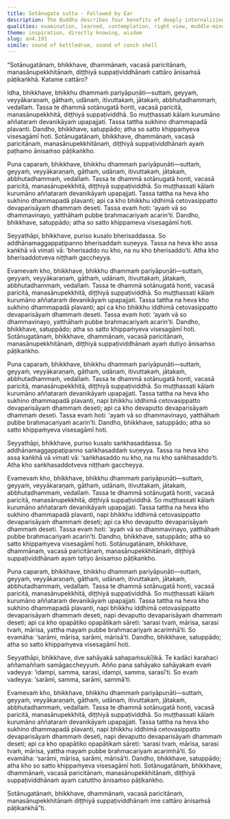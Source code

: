 ```yaml
---
title: Sotānugata sutta - Followed by Ear
description: The Buddha describes four benefits of deeply internalizing the Dhamma. Even if one dies muddle-minded, they are reborn among the deities, where hearing the Dhamma again and recollecting their past spiritual practice enables them to swiftly reach distinction.
qualities: examination, learned, contemplation, right view, muddle-minded, mindfulness, recollection of the Dhamma, spiritual life, discernment
theme: inspiration, directly knowing, wisdom
slug: an4.191
simile: sound of kettledrum, sound of conch shell
---
```


“Sotānugatānaṁ, bhikkhave, dhammānaṁ, vacasā paricitānaṁ, manasānupekkhitānaṁ, diṭṭhiyā suppaṭividdhānaṁ cattāro ānisaṁsā pāṭikaṅkhā. Katame cattāro?

Idha, bhikkhave, bhikkhu dhammaṁ pariyāpuṇāti—suttaṁ, geyyaṁ, veyyākaraṇaṁ, gāthaṁ, udānaṁ, itivuttakaṁ, jātakaṁ, abbhutadhammaṁ, vedallaṁ. Tassa te dhammā sotānugatā honti, vacasā paricitā, manasānupekkhitā, diṭṭhiyā suppaṭividdhā. So muṭṭhassati kālaṁ kurumāno aññataraṁ devanikāyaṁ upapajjati. Tassa tattha sukhino dhammapadā plavanti. Dandho, bhikkhave, satuppādo; atha so satto khippaṁyeva visesagāmī hoti. Sotānugatānaṁ, bhikkhave, dhammānaṁ, vacasā paricitānaṁ, manasānupekkhitānaṁ, diṭṭhiyā suppaṭividdhānaṁ ayaṁ paṭhamo ānisaṁso pāṭikaṅkho.

Puna caparaṁ, bhikkhave, bhikkhu dhammaṁ pariyāpuṇāti—suttaṁ, geyyaṁ, veyyākaraṇaṁ, gāthaṁ, udānaṁ, itivuttakaṁ, jātakaṁ, abbhutadhammaṁ, vedallaṁ. Tassa te dhammā sotānugatā honti, vacasā paricitā, manasānupekkhitā, diṭṭhiyā suppaṭividdhā. So muṭṭhassati kālaṁ kurumāno aññataraṁ devanikāyaṁ upapajjati. Tassa tattha na heva kho sukhino dhammapadā plavanti; api ca kho bhikkhu iddhimā cetovasippatto devaparisāyaṁ dhammaṁ deseti. Tassa evaṁ hoti: ‘ayaṁ vā so dhammavinayo, yatthāhaṁ pubbe brahmacariyaṁ acarin’ti. Dandho, bhikkhave, satuppādo; atha so satto khippameva visesagāmī hoti.

Seyyathāpi, bhikkhave, puriso kusalo bherisaddassa. So addhānamaggappaṭipanno bherisaddaṁ suṇeyya. Tassa na heva kho assa kaṅkhā vā vimati vā: ‘bherisaddo nu kho, na nu kho bherisaddo’ti. Atha kho bherisaddotveva niṭṭhaṁ gaccheyya.

Evamevaṁ kho, bhikkhave, bhikkhu dhammaṁ pariyāpuṇāti—suttaṁ, geyyaṁ, veyyākaraṇaṁ, gāthaṁ, udānaṁ, itivuttakaṁ, jātakaṁ, abbhutadhammaṁ, vedallaṁ. Tassa te dhammā sotānugatā honti, vacasā paricitā, manasānupekkhitā, diṭṭhiyā suppaṭividdhā. So muṭṭhassati kālaṁ kurumāno aññataraṁ devanikāyaṁ upapajjati. Tassa tattha na heva kho sukhino dhammapadā plavanti; api ca kho bhikkhu iddhimā cetovasippatto devaparisāyaṁ dhammaṁ deseti. Tassa evaṁ hoti: ‘ayaṁ vā so dhammavinayo, yatthāhaṁ pubbe brahmacariyaṁ acarin’ti. Dandho, bhikkhave, satuppādo; atha so satto khippaṁyeva visesagāmī hoti. Sotānugatānaṁ, bhikkhave, dhammānaṁ, vacasā paricitānaṁ, manasānupekkhitānaṁ, diṭṭhiyā suppaṭividdhānaṁ ayaṁ dutiyo ānisaṁso pāṭikaṅkho.

Puna caparaṁ, bhikkhave, bhikkhu dhammaṁ pariyāpuṇāti—suttaṁ, geyyaṁ, veyyākaraṇaṁ, gāthaṁ, udānaṁ, itivuttakaṁ, jātakaṁ, abbhutadhammaṁ, vedallaṁ. Tassa te dhammā sotānugatā honti, vacasā paricitā, manasānupekkhitā, diṭṭhiyā suppaṭividdhā. So muṭṭhassati kālaṁ kurumāno aññataraṁ devanikāyaṁ upapajjati. Tassa tattha na heva kho sukhino dhammapadā plavanti, napi bhikkhu iddhimā cetovasippatto devaparisāyaṁ dhammaṁ deseti; api ca kho devaputto devaparisāyaṁ dhammaṁ deseti. Tassa evaṁ hoti: ‘ayaṁ vā so dhammavinayo, yatthāhaṁ pubbe brahmacariyaṁ acarin’ti. Dandho, bhikkhave, satuppādo; atha so satto khippaṁyeva visesagāmī hoti.

Seyyathāpi, bhikkhave, puriso kusalo saṅkhasaddassa. So addhānamaggappaṭipanno saṅkhasaddaṁ suṇeyya. Tassa na heva kho assa kaṅkhā vā vimati vā: ‘saṅkhasaddo nu kho, na nu kho saṅkhasaddo’ti. Atha kho saṅkhasaddotveva niṭṭhaṁ gaccheyya.

Evamevaṁ kho, bhikkhave, bhikkhu dhammaṁ pariyāpuṇāti—suttaṁ, geyyaṁ, veyyākaraṇaṁ, gāthaṁ, udānaṁ, itivuttakaṁ, jātakaṁ, abbhutadhammaṁ, vedallaṁ. Tassa te dhammā sotānugatā honti, vacasā paricitā, manasānupekkhitā, diṭṭhiyā suppaṭividdhā. So muṭṭhassati kālaṁ kurumāno aññataraṁ devanikāyaṁ upapajjati. Tassa tattha na heva kho sukhino dhammapadā plavanti, napi bhikkhu iddhimā cetovasippatto devaparisāyaṁ dhammaṁ deseti; api ca kho devaputto devaparisāyaṁ dhammaṁ deseti. Tassa evaṁ hoti: ‘ayaṁ vā so dhammavinayo, yatthāhaṁ pubbe brahmacariyaṁ acarin’ti. Dandho, bhikkhave, satuppādo; atha so satto khippaṁyeva visesagāmī hoti. Sotānugatānaṁ, bhikkhave, dhammānaṁ, vacasā paricitānaṁ, manasānupekkhitānaṁ, diṭṭhiyā suppaṭividdhānaṁ ayaṁ tatiyo ānisaṁso pāṭikaṅkho.

Puna caparaṁ, bhikkhave, bhikkhu dhammaṁ pariyāpuṇāti—suttaṁ, geyyaṁ, veyyākaraṇaṁ, gāthaṁ, udānaṁ, itivuttakaṁ, jātakaṁ, abbhutadhammaṁ, vedallaṁ. Tassa te dhammā sotānugatā honti, vacasā paricitā, manasānupekkhitā, diṭṭhiyā suppaṭividdhā. So muṭṭhassati kālaṁ kurumāno aññataraṁ devanikāyaṁ upapajjati. Tassa tattha na heva kho sukhino dhammapadā plavanti, napi bhikkhu iddhimā cetovasippatto devaparisāyaṁ dhammaṁ deseti, napi devaputto devaparisāyaṁ dhammaṁ deseti; api ca kho opapātiko opapātikaṁ sāreti: ‘sarasi tvaṁ, mārisa, sarasi tvaṁ, mārisa, yattha mayaṁ pubbe brahmacariyaṁ acarimhā’ti. So evamāha: ‘sarāmi, mārisa, sarāmi, mārisā’ti. Dandho, bhikkhave, satuppādo; atha so satto khippaṁyeva visesagāmī hoti.

Seyyathāpi, bhikkhave, dve sahāyakā sahapaṁsukīḷikā. Te kadāci karahaci aññamaññaṁ samāgaccheyyuṁ. Añño pana sahāyako sahāyakaṁ evaṁ vadeyya: ‘idampi, samma, sarasi, idampi, samma, sarasī’ti. So evaṁ vadeyya: ‘sarāmi, samma, sarāmi, sammā’ti.

Evamevaṁ kho, bhikkhave, bhikkhu dhammaṁ pariyāpuṇāti—suttaṁ, geyyaṁ, veyyākaraṇaṁ, gāthaṁ, udānaṁ, itivuttakaṁ, jātakaṁ, abbhutadhammaṁ, vedallaṁ. Tassa te dhammā sotānugatā honti, vacasā paricitā, manasānupekkhitā, diṭṭhiyā suppaṭividdhā. So muṭṭhassati kālaṁ kurumāno aññataraṁ devanikāyaṁ upapajjati. Tassa tattha na heva kho sukhino dhammapadā plavanti, napi bhikkhu iddhimā cetovasippatto devaparisāyaṁ dhammaṁ deseti, napi devaputto devaparisāyaṁ dhammaṁ deseti; api ca kho opapātiko opapātikaṁ sāreti: ‘sarasi tvaṁ, mārisa, sarasi tvaṁ, mārisa, yattha mayaṁ pubbe brahmacariyaṁ acarimhā’ti. So evamāha: ‘sarāmi, mārisa, sarāmi, mārisā’ti. Dandho, bhikkhave, satuppādo; atha kho so satto khippaṁyeva visesagāmī hoti. Sotānugatānaṁ, bhikkhave, dhammānaṁ, vacasā paricitānaṁ, manasānupekkhitānaṁ, diṭṭhiyā suppaṭividdhānaṁ ayaṁ catuttho ānisaṁso pāṭikaṅkho.

Sotānugatānaṁ, bhikkhave, dhammānaṁ, vacasā paricitānaṁ, manasānupekkhitānaṁ diṭṭhiyā suppaṭividdhānaṁ ime cattāro ānisaṁsā pāṭikaṅkhā”ti.
